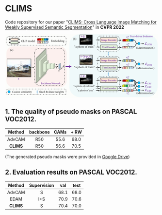 # CLIMS
Code repository for our paper "[CLIMS: Cross Language Image Matching for Weakly Supervised Semantic Segmentation](https://arxiv.org/abs/2110.)" in **CVPR 2022**

![](clims.png)

## 1. The quality of pseudo masks on PASCAL VOC2012.
| Method                | backbone | CAMs | + RW |
|:---------------------:|:---:|:----:|:----:|
| AdvCAM                | R50 | 55.6 | 68.0 |
| **CLIMS**                 | R50 | 56.6 | 70.5 |

(The generated pseudo masks were provided in [Google Drive]())

## 2. Evaluation results on PASCAL VOC2012.
| Method                | Supervision| val | test |
|:---------------------:|:---:|:----:|:----:|
| AdvCAM                | S   | 68.1 | 68.0 |
| EDAM                  | I+S | 70.9 | 70.6 |
| **CLIMS**                 | S   | 70.4 | 70.0 |
